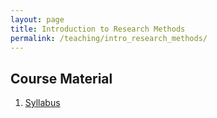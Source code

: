 ```yaml
---
layout: page
title: Introduction to Research Methods
permalink: /teaching/intro_research_methods/
---
```


## Course Material

1. [Syllabus](CD_501_Research_Methods_syllabus.pdf)

